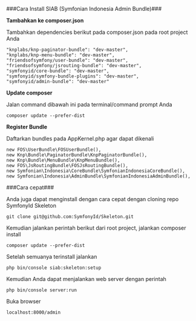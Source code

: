 ###Cara Install SIAB (Symfonian Indonesia Admin Bundle)###

**Tambahkan ke composer.json**

Tambahkan dependencies berikut pada composer.json pada root project Anda

```lang=json
"knplabs/knp-paginator-bundle": "dev-master",
"knplabs/knp-menu-bundle": "dev-master",
"friendsofsymfony/user-bundle": "dev-master",
"friendsofsymfony/jsrouting-bundle": "dev-master",
"symfonyid/core-bundle": "dev-master",
"symfonyid/symfony-bundle-plugins": "dev-master",
"symfonyid/admin-bundle": "dev-master"
```

**Update composer**

Jalan command dibawah ini pada terminal/command prompt Anda

```lang=shell
composer update --prefer-dist
```

**Register Bundle**

Daftarkan bundles pada AppKernel.php agar dapat dikenali

```lang=php
new FOS\UserBundle\FOSUserBundle(),
new Knp\Bundle\PaginatorBundle\KnpPaginatorBundle(),
new Knp\Bundle\MenuBundle\KnpMenuBundle(),
new FOS\JsRoutingBundle\FOSJsRoutingBundle(),
new Symfonian\Indonesia\CoreBundle\SymfonianIndonesiaCoreBundle(),
new Symfonian\Indonesia\AdminBundle\SymfonianIndonesiaAdminBundle(),
```

###Cara cepat###

Anda juga dapat menginstall dengan cara cepat dengan cloning repo SymfonyId Skeleton

```lang=shell
git clone git@github.com:SymfonyId/Skeleton.git
```

Kemudian jalankan perintah berikut dari root project, jalankan composer install

```lang=shell
composer update --prefer-dist
```

Setelah semuanya terinstall jalankan

```lang=shell
php bin/console siab:skeleton:setup
```

Kemudian Anda dapat menjalankan web server dengan perintah

```lang=shell
php bin/console server:run
```

Buka browser

```lang=shell
localhost:8000/admin
```